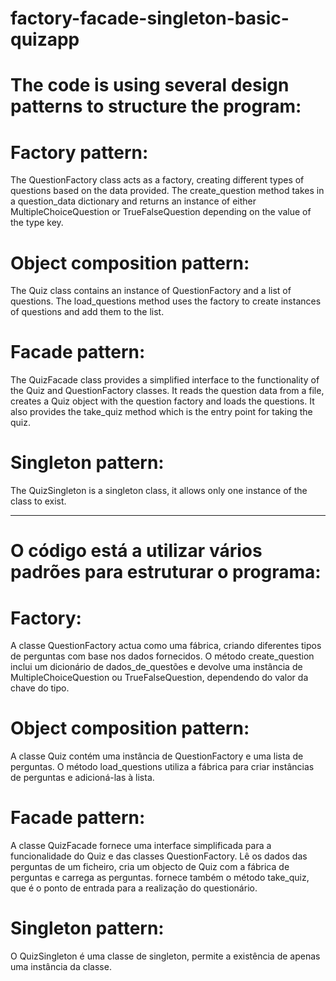 # factory-facade-singleton-basic-quizapp

# The code is using several design patterns to structure the program:

# Factory pattern: 
The QuestionFactory class acts as a factory, creating different types of questions based on the data provided. The create_question method takes in a question_data dictionary
and returns an instance of either MultipleChoiceQuestion or TrueFalseQuestion depending on the value
of the type key.
<br>

# Object composition pattern: 
The Quiz class contains an instance of QuestionFactory and a list of questions.
The load_questions method uses the factory to create instances of questions and add them to the list.
<br>

# Facade pattern: 
The QuizFacade class provides a simplified interface to the functionality of the Quiz and QuestionFactory classes. It reads the question data from a file,
creates a Quiz object with the question factory and loads the questions. It also provides the take_quiz method which is the entry point for taking the quiz.

# Singleton pattern: 
The QuizSingleton is a singleton class, it allows only one instance of the class to exist.

---------------------------------------------------------------------------------------

# O código está a utilizar vários padrões para estruturar o programa:

# Factory: 
A classe QuestionFactory actua como uma fábrica, criando diferentes tipos de perguntas com base nos dados fornecidos. O método create_question inclui um dicionário de dados_de_questões e devolve uma instância de MultipleChoiceQuestion ou TrueFalseQuestion, dependendo do valor da chave do tipo.

# Object composition pattern: 
A classe Quiz contém uma instância de QuestionFactory e uma lista de perguntas. O método load_questions utiliza a fábrica para criar instâncias de perguntas e adicioná-las à lista.

# Facade pattern: 
A classe QuizFacade fornece uma interface simplificada para a funcionalidade do Quiz e das classes QuestionFactory. Lê os dados das perguntas de um ficheiro, cria um objecto de Quiz com a fábrica de perguntas e carrega as perguntas. fornece também o método take_quiz, que é o ponto de entrada para a realização do questionário.

# Singleton pattern: 
O QuizSingleton é uma classe de singleton, permite a existência de apenas uma instância da classe.
